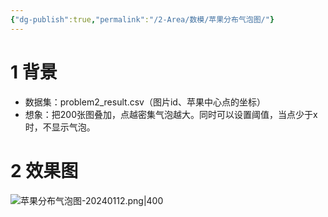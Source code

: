 ```yaml
---
{"dg-publish":true,"permalink":"/2-Area/数模/苹果分布气泡图/"}
---
```


# 1 背景
- 数据集：problem2_result.csv（图片id、苹果中心点的坐标）
- 想象：把200张图叠加，点越密集气泡越大。同时可以设置阈值，当点少于x时，不显示气泡。
# 2 效果图
![苹果分布气泡图-20240112.png|400](/img/user/5-Attachment/Image/%E8%8B%B9%E6%9E%9C%E5%88%86%E5%B8%83%E6%B0%94%E6%B3%A1%E5%9B%BE-20240112.png)